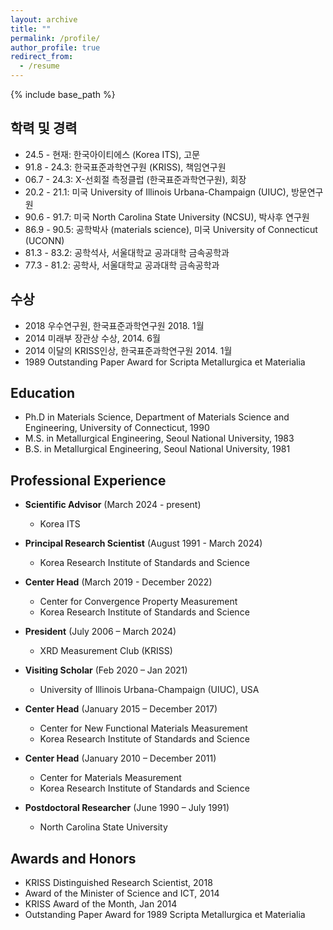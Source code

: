 ```yaml
---
layout: archive
title: ""
permalink: /profile/
author_profile: true
redirect_from:
  - /resume
---
```


{% include base_path %}

<div data-lang="ko" class="show" markdown="1">

## 학력 및 경력

* 24.5 - 현재: 한국아이티에스 (Korea ITS), 고문	
* 91.8 - 24.3: 한국표준과학연구원 (KRISS), 책임연구원 
* 06.7 - 24.3: X-선회절 측정클럽 (한국표준과학연구원), 회장 
* 20.2 - 21.1: 미국 University of Illinois Urbana-Champaign (UIUC), 방문연구원 
* 90.6 - 91.7: 미국 North Carolina State University (NCSU), 박사후 연구원 
* 86.9 - 90.5: 공학박사 (materials science), 미국 University of Connecticut (UCONN)
* 81.3 - 83.2: 공학석사, 서울대학교 공과대학 금속공학과 
* 77.3 - 81.2: 공학사, 서울대학교 공과대학 금속공학과 

## 수상

* 2018 우수연구원, 한국표준과학연구원 2018. 1월
* 2014 미래부 장관상 수상, 2014. 6월
* 2014 이달의 KRISS인상, 한국표준과학연구원 2014. 1월
* 1989 Outstanding Paper Award for Scripta Metallurgica et Materialia

</div>

<div data-lang="en" markdown="1">

## Education

* Ph.D in Materials Science, Department of Materials Science and Engineering, University of Connecticut, 1990
* M.S. in Metallurgical Engineering, Seoul National University, 1983
* B.S. in Metallurgical Engineering, Seoul National University, 1981

## Professional Experience

* **Scientific Advisor** (March 2024 - present)
  * Korea ITS

* **Principal Research Scientist** (August 1991 - March 2024)
  * Korea Research Institute of Standards and Science

* **Center Head** (March 2019 - December 2022)
  * Center for Convergence Property Measurement
  * Korea Research Institute of Standards and Science

* **President** (July 2006 – March 2024)
  * XRD Measurement Club (KRISS)

* **Visiting Scholar** (Feb 2020 – Jan 2021)
  * University of Illinois Urbana-Champaign (UIUC), USA

* **Center Head** (January 2015 – December 2017)
  * Center for New Functional Materials Measurement
  * Korea Research Institute of Standards and Science

* **Center Head** (January 2010 – December 2011)
  * Center for Materials Measurement
  * Korea Research Institute of Standards and Science

* **Postdoctoral Researcher** (June 1990 – July 1991)
  * North Carolina State University

## Awards and Honors

* KRISS Distinguished Research Scientist, 2018
* Award of the Minister of Science and ICT, 2014
* KRISS Award of the Month, Jan 2014
* Outstanding Paper Award for 1989 Scripta Metallurgica et Materialia

</div>
